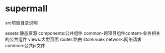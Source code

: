 # supermall
src项目目录说明

assets:静态资源
components:公共组件 common-跨项目组件content-业务相关的公共组件
views:大型页面
router:路由
store:vuex
network:网络请求
common:公共js文件
